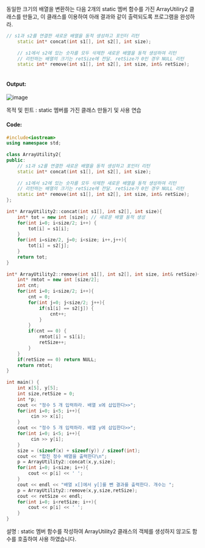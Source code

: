 동일한 크기의 배열을 변환하는 다음 2개의 static 멤버 함수를 가진 ArrayUtiliry2 클래스를 만들고, 이 클래스를 이용하여 아래 결과와 같이 출력되도록 프로그램을 완성하라.

```cpp
// s1과 s2를 연결한 새로운 배열을 동적 생성하고 포인터 리턴 
    static int* concat(int s1[], int s2[], int size);
    
    // s1에서 s2에 있는 숫자를 모두 삭제한 새로운 배열을 동적 생성하여 리턴 
    // 리턴하는 배열의 크기는 retSize에 전달. retSize가 0인 경우 NULL 리턴 
    static int* remove(int s1[], int s2[], int size, int& retSize);
 
 ```
 
 #### Output:
 ![image](https://img1.daumcdn.net/thumb/R1280x0/?scode=mtistory2&fname=https%3A%2F%2Fk.kakaocdn.net%2Fdn%2Fddmti0%2FbtqCtXUwuc4%2Fr88YINexhPjyGpSpWjd2dk%2Fimg.png)
 
 목적 및 힌트 :
static 멤버를 가진 클래스 만들기 및 사용 연습

#### Code:
```cpp
#include<iostream>
using namespace std;
 
class ArrayUtility2{
public:
    // s1과 s2를 연결한 새로운 배열을 동적 생성하고 포인터 리턴 
    static int* concat(int s1[], int s2[], int size);
    
    // s1에서 s2에 있는 숫자를 모두 삭제한 새로운 배열을 동적 생성하여 리턴 
    // 리턴하는 배열의 크기는 retSize에 전달. retSize가 0인 경우 NULL 리턴 
    static int* remove(int s1[], int s2[], int size, int& retSize);
};
 
int* ArrayUtility2::concat(int s1[], int s2[], int size){
    int* tot = new int [size]; // 새로운 배열 동적 생성
    for(int i=0; i<size/2; i++) {
        tot[i] = s1[i];
    }
    for(int i=size/2, j=0; i<size; i++,j++){
        tot[i] = s2[j];
    }
    return tot;
}
 
int* ArrayUtility2::remove(int s1[], int s2[], int size, int& retSize){
    int* rmtot = new int [size/2];
    int cnt;
    for(int i=0; i<size/2; i++){
        cnt = 0;
        for(int j=0; j<size/2; j++){
            if(s1[i] == s2[j]) {
                cnt++;
            }
        }
        if(cnt == 0) {
            rmtot[i] = s1[i]; 
            retSize++;
        }
    }
    if(retSize == 0) return NULL;
    return rmtot;
}
 
int main() {
    int x[5], y[5];
    int size,retSize = 0;
    int *p;
    cout << "정수 5 개 입력하라. 배열 x에 삽입한다>>";
    for(int i=0; i<5; i++){ 
         cin >> x[i];
    }
    cout << "정수 5 개 입력하라. 배열 y에 삽입한다>>";
    for(int i=0; i<5; i++){ 
         cin >> y[i];
    }
    size = (sizeof(x) + sizeof(y)) / sizeof(int);
    cout << "합친 정수 배열을 출력한다\n";
    p = ArrayUtility2::concat(x,y,size);
    for(int i=0; i<size; i++){
        cout << p[i] << ' ';
    }
    cout << endl << "배열 x[]에서 y[]를 뺀 결과를 출력한다. 개수는 ";
    p = ArrayUtility2::remove(x,y,size,retSize);
    cout << retSize << endl;
    for(int i=0; i<retSize; i++){
        cout << p[i] << ' ';
    }
}
```
설명 :
static 멤버 함수를 작성하여 ArrayUtility2 클래스의 객체를 생성하지 않고도 함수를 호출하여 사용 하였습니다. 
